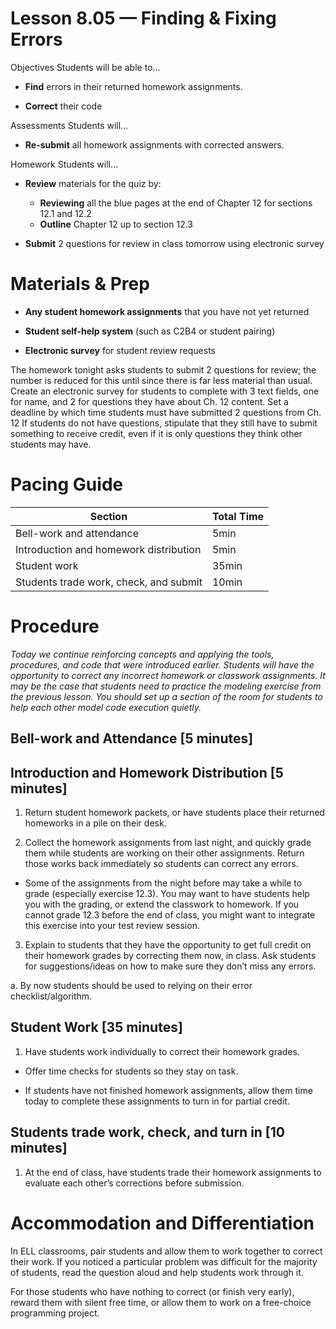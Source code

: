 Lesson 8.05 — Finding & Fixing Errors
====================================================================================================

Objectives Students will be able to…

-   **Find** errors in their returned homework assignments.

-   **Correct** their code

Assessments Students will...

-   **Re-submit** all homework assignments with corrected answers.

Homework Students will...

-   **Review** materials for the quiz by:

    -   **Reviewing** all the blue pages at the end of Chapter 12 for sections 12.1 and 12.2

    <!-- -->

    -   **Outline** Chapter 12 up to section 12.3

-   **Submit** 2 questions for review in class tomorrow using electronic survey

Materials & Prep
================

-   **Any student homework assignments** that you have not yet returned

-   **Student self-help system** (such as C2B4 or student pairing)

-   **Electronic survey** for student review requests

The homework tonight asks students to submit 2 questions for review; the number is reduced for this until since there is far less material than usual. Create an electronic survey for students to complete with 3 text fields, one for name, and 2 for questions they have about Ch. 12 content. Set a deadline by which time students must have submitted 2 questions from Ch. 12 If students do not have questions, stipulate that they still have to submit something to receive credit, even if it is only questions they think other students may have.

Pacing Guide
============

| Section                                | Total Time |
|----------------------------------------|------------|
| Bell-work and attendance               | 5min       |
| Introduction and homework distribution | 5min       |
| Student work                           | 35min      |
| Students trade work, check, and submit | 10min      |

Procedure
=========

*Today we continue reinforcing concepts and applying the tools, procedures, and code that were introduced earlier. Students will have the opportunity to correct any incorrect homework or classwork assignments. It may be the case that students need to practice the modeling exercise from the previous lesson. You should set up a section of the room for students to help each other model code execution quietly.*

Bell-work and Attendance \[5 minutes\]
--------------------------------------

Introduction and Homework Distribution \[5 minutes\]
----------------------------------------------------

1. Return student homework packets, or have students place their returned homeworks in a pile on their desk.

2. Collect the homework assignments from last night, and quickly grade them while students are working on their other assignments. Return those works back immediately so students can correct any errors.

-   Some of the assignments from the night before may take a while to grade (especially exercise 12.3). You may want to have students help you with the grading, or extend the classwork to homework. If you cannot grade 12.3 before the end of class, you might want to integrate this exercise into your test review session.

3. Explain to students that they have the opportunity to get full credit on their homework grades by correcting them now, in class. Ask students for suggestions/ideas on how to make sure they don’t miss any errors.

a. By now students should be used to relying on their error checklist/algorithm.

Student Work \[35 minutes\]
---------------------------

1. Have students work individually to correct their homework grades.

-   Offer time checks for students so they stay on task.

-   If students have not finished homework assignments, allow them time today to complete these assignments to turn in for partial credit.

Students trade work, check, and turn in \[10 minutes\]
------------------------------------------------------

1. At the end of class, have students trade their homework assignments to evaluate each other’s corrections before submission.

Accommodation and Differentiation
=================================

In ELL classrooms, pair students and allow them to work together to correct their work. If you noticed a particular problem was difficult for the majority of students, read the question aloud and help students work through it.

For those students who have nothing to correct (or finish very early), reward them with silent free time, or allow them to work on a free-choice programming project.
